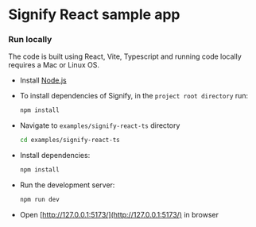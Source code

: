 # Signify React sample app

### Run locally


The code is built using React, Vite, Typescript and running code locally requires a Mac or Linux OS.

-   Install [Node.js](https://nodejs.org)

-   To install dependencies of Signify, in the `project root directory` run:
    ```bash
    npm install
    ```

-   Navigate to `examples/signify-react-ts` directory
    ```bash
    cd examples/signify-react-ts
    ```

-   Install dependencies:
    ```bash
    npm install
    ```

-   Run the development server:
    ```bash
    npm run dev
    ```

- Open [http://127.0.0.1:5173/](http://127.0.0.1:5173/) in browser



